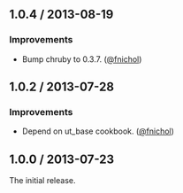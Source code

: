## 1.0.4 / 2013-08-19

### Improvements

* Bump chruby to 0.3.7. ([@fnichol][])


## 1.0.2 / 2013-07-28

### Improvements

* Depend on ut\_base cookbook. ([@fnichol][])


## 1.0.0 / 2013-07-23

The initial release.

<!--- The following link definition list is generated by PimpMyChangelog --->
[@fnichol]: https://github.com/fnichol